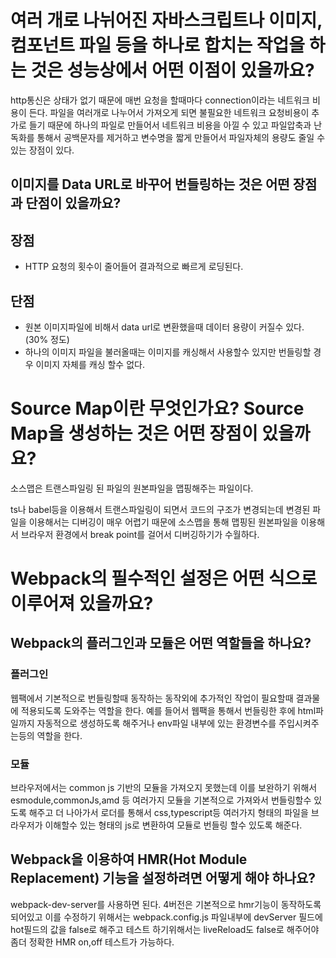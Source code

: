 # 여러 개로 나뉘어진 자바스크립트나 이미지, 컴포넌트 파일 등을 하나로 합치는 작업을 하는 것은 성능상에서 어떤 이점이 있을까요?

http통신은 상태가 없기 때문에 매번 요청을 할때마다 connection이라는 네트워크 비용이 든다. 파일을 여러개로 나누어서 가져오게 되면 불필요한 네트워크 요청비용이 추가로 들기 때문에 하나의 파일로 만들어서 네트워크 비용을 아낄 수 있고 파일압축과 난독화를 통해서 공백문자를 제거하고 변수명을 짧게 만들어서 파일자체의 용량도 줄일 수 있는 장점이 있다.

## 이미지를 Data URL로 바꾸어 번들링하는 것은 어떤 장점과 단점이 있을까요?

## 장점

- HTTP 요청의 횟수이 줄어들어 결과적으로 빠르게 로딩된다.

## 단점

- 원본 이미지파일에 비해서 data url로 변환했을때 데이터 용량이 커질수 있다.(30% 정도)
- 하나의 이미지 파일을 불러올때는 이미지를 캐싱해서 사용할수 있지만 번들링할 경우 이미지 자체를 캐싱 할수 없다.

# Source Map이란 무엇인가요? Source Map을 생성하는 것은 어떤 장점이 있을까요?

소스맵은 트랜스파일링 된 파일의 원본파일을 맵핑해주는 파일이다.

ts나 babel등을 이용해서 트랜스파일링이 되면서 코드의 구조가 변경되는데 변경된 파일을 이용해서는 디버깅이 매우 어렵기 때문에 소스맵을 통해 맵핑된 원본파일을 이용해서 브라우저 환경에서 break point를 걸어서 디버깅하기가 수월하다.

# Webpack의 필수적인 설정은 어떤 식으로 이루어져 있을까요?

## Webpack의 플러그인과 모듈은 어떤 역할들을 하나요?

### 플러그인

웹팩에서 기본적으로 번들링할때 동작하는 동작외에 추가적인 작업이 필요할때 결과물에 적용되도록 도와주는 역할을 한다. 예를 들어서 웹팩을 통해서 번들링한 후에 html파일까지 자동적으로 생성하도록 해주거나 env파일 내부에 있는 환경변수를 주입시켜주는등의 역할을 한다.

### 모듈

브라우저에서는 common js 기반의 모듈을 가져오지 못했는데 이를 보완하기 위해서 esmodule,commonJs,amd 등 여러가지 모듈을 기본적으로 가져와서 번들링할수 있도록 해주고 더 나아가서 로더를 통해서 css,typescript등 여러가지 형태의 파일을 브라우저가 이해할수 있는 형태의 js로 변환하여 모듈로 번들링 할수 있도록 해준다.

## Webpack을 이용하여 HMR(Hot Module Replacement) 기능을 설정하려면 어떻게 해야 하나요?

webpack-dev-server를 사용하면 된다. 4버전은 기본적으로 hmr기능이 동작하도록 되어있고 이를 수정하기 위해서는 webpack.config.js 파일내부에 devServer 필드에 hot필드의 값을 false로 해주고 테스트 하기위해서는 liveReload도 false로 해주어야 좀더 정확한 HMR on,off 테스트가 가능하다.
